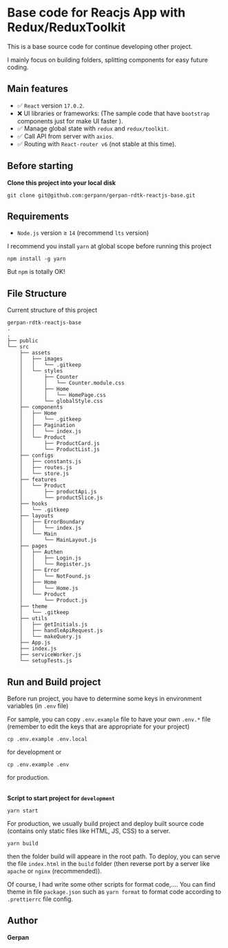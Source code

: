 # Base code for Reacjs App with Redux/ReduxToolkit

This is a base source code for continue developing other project.

I mainly focus on building folders, splitting components for easy future coding.

## Main features

- ✅ `React` version `17.0.2`.
- ❌ UI libraries or frameworks:  (The sample code that have `bootstrap` components just for make UI faster ).
- ✅ Manage global state with `redux` and `redux/toolkit`.
- ✅ Call API from server with `axios`.
- ✅ Routing with `React-router v6` (not stable at this time).

## Before starting

**Clone this project into your local disk**

```
git clone git@github.com:gerpann/gerpan-rdtk-reactjs-base.git
```

## Requirements

- `Node.js` version &ge; `14` (recommend `lts` version)

I recommend you install `yarn` at global scope before running this project

```
npm install -g yarn
```

But `npm` is totally OK!

## File Structure

Current structure of this project

```
gerpan-rdtk-reactjs-base
.
.
├── public
└── src
    ├── assets
    │   ├── images
    │   │   └── .gitkeep
    │   └── styles
    │       ├── Counter
    │       │   └── Counter.module.css
    │       ├── Home
    │       │   └── HomePage.css
    │       └── globalStyle.css
    ├── components
    │   ├── Home
    │   │   └── .gitkeep
    │   ├── Pagination
    │   │   └── index.js
    │   └── Product
    │       ├── ProductCard.js
    │       └── ProductList.js
    ├── configs
    │   ├── constants.js
    │   ├── routes.js
    │   └── store.js
    ├── features
    │   └── Product
    │       ├── productApi.js
    │       └── productSlice.js
    ├── hooks
    │   └── .gitkeep
    ├── layouts
    │   ├── ErrorBoundary
    │   │   └── index.js
    │   └── Main
    │       └── MainLayout.js
    ├── pages
    │   ├── Authen
    │   │   ├── Login.js
    │   │   └── Register.js
    │   ├── Error
    │   │   └── NotFound.js
    │   ├── Home
    │   │   └── Home.js
    │   └── Product
    │       └── Product.js
    ├── theme
    │   └── .gitkeep
    ├── utils
    │   ├── getInitials.js
    │   ├── handleApiRequest.js
    │   └── makeQuery.js
    ├── App.js
    ├── index.js
    ├── serviceWorker.js
    └── setupTests.js
```

## Run and Build project

Before run project, you have to determine some keys in environment variables (in `.env` file)

For sample, you can copy `.env.example` file to have your own `.env.*` file (remember to edit the keys that are appropriate for your project)

```
cp .env.example .env.local
```
for development or
```
cp .env.example .env
```
for production.<br/><br/>

**Script to start project for `development`**

```
yarn start
```

For production, we usually build project and deploy built source code (contains only static files like HTML, JS, CSS) to a server.

```
yarn build
```
then the folder build will appeare in the root path. To deploy, you can serve the file `index.html` in the `build` folder (then reverse port by a server like `apache` or `nginx` (recommended)).

Of course, I had write some other scripts for format code,.... You can find theme in file `package.json` such as `yarn format` to format code according to `.prettierrc` file config.

## Author

**Gerpan**<br/>

